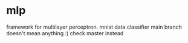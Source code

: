 # mlp
framework for multilayer perceptron. mnist data classifier
main branch doesn't mean anything :) check master instead
